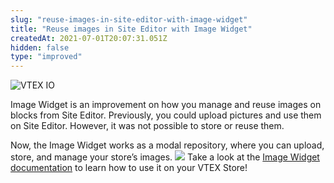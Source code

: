 ```yaml
---
slug: "reuse-images-in-site-editor-with-image-widget"
title: "Reuse images in Site Editor with Image Widget"
createdAt: 2021-07-01T20:07:31.051Z
hidden: false
type: "improved"
---
```


![VTEX IO](https://img.shields.io/badge/-VTEX%20IO-orange)

Image Widget is an improvement on how you manage and reuse images on blocks from Site Editor. Previously, you could upload pictures and use them on Site Editor. However, it was not possible to store or reuse them.

Now, the Image Widget works as a modal repository, where you can upload, store, and manage your store’s images.
![](https://cdn.jsdelivr.net/gh/vtexdocs/dev-portal-content@readme-docs/docs/release-notes/aba1a43-Image_Widget_3_-en_14.png)
Take a look at the [Image Widget documentation](https://help.vtex.com/en/tutorial/image-widget--7pRSVI2xXpQUzjUZj0m4ov?\&utm) to learn how to use it on your VTEX Store!
